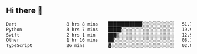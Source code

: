 ## Hi there 👋

<!--
**whirlun/whirlun** is a ✨ _special_ ✨ repository because its `README.md` (this file) appears on your GitHub profile.

Here are some ideas to get you started:

- 🔭 I’m currently working on ...
- 🌱 I’m currently learning ...
- 👯 I’m looking to collaborate on ...
- 🤔 I’m looking for help with ...
- 💬 Ask me about ...
- 📫 How to reach me: ...
- 😄 Pronouns: ...
- ⚡ Fun fact: ...
-->
<!--START_SECTION:waka-->

```txt
Dart                   8 hrs 8 mins    █████████████░░░░░░░░░░░░   51.74 %
Python                 3 hrs 7 mins    █████░░░░░░░░░░░░░░░░░░░░   19.91 %
Swift                  2 hrs 1 min     ███▒░░░░░░░░░░░░░░░░░░░░░   12.90 %
Other                  1 hr 16 mins    ██░░░░░░░░░░░░░░░░░░░░░░░   08.10 %
TypeScript             26 mins         ▓░░░░░░░░░░░░░░░░░░░░░░░░   02.83 %
```

<!--END_SECTION:waka-->
